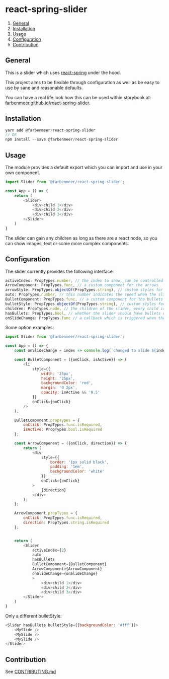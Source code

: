 # react-spring-slider

1. [General](#general)  
2. [Installation](#installation)  
3. [Usage](#usage)  
4. [Configuration](#configuration)  
5. [Contribution](#contribution)  

## General

This is a slider which uses [react-spring](https://www.react-spring.io/) under 
the hood.

This project aims to be flexible through configuration as well as be easy to use 
by sane and reasonable defaults.

You can have a real life look how this can be used within storybook at: 
[farbenmeer.github.io/react-spring-slider](https://farbenmeer.github.io/react-spring-slider/).

## Installation

```js
yarn add @farbenmeer/react-spring-slider
// OR
npm install --save @farbenmeer/react-spring-slider
```

## Usage

The module provides a default export which you can import and use in your own 
component.

```js
import Slider from '@farbenmeer/react-spring-slider';

const App = () => {
	return (
		<Slider>
			<div>child 1</div>
			<div>child 2</div>
			<div>child 3</div>
		</Slider>
	)
}
```

The slider can gain any children as long as there are a react node, so you can 
show images, text or some more complex components.

## Configuration

The slider currently provides the following interface:

```js
activeIndex: PropTypes.number, // the index to show, can be controlled
ArrowComponent: PropTypes.func, // a custom component for the arrows
arrowStyle: PropTypes.objectOf(PropTypes.string), // custom styles for the arrows
auto: PropTypes.number, // this number indicates the speed when the slider should be slide to next slide (milliseconds)
BulletComponent: PropTypes.func, // a custom component for the bullets
bulletStyle: PropTypes.objectOf(PropTypes.string), // custom styles for the bullets
children: PropTypes.node, // the children of the slider, every child is a single slide
hasBullets: PropTypes.bool, // whether the slider should have bullets or not
onSlideChange: PropTypes.func // a callback which is triggered when the slides changed either manually or automatically
```

Some option examples:
```js
import Slider from '@farbenmeer/react-spring-slider';

const App = () => {
	const onSlideChange = index => console.log(`changed to slide ${index}`);

	const BulletComponent = ({onClick, isActive}) => (
		<li
			style={{
				width: '25px',
				height: '25px',
				backgroundColor: 'red',
				margin: '0 2px',
				opacity: isActive && '0.5'
			}}
			onClick={onClick}
		/>
	);

	BulletComponent.propTypes = {
		onClick: PropTypes.func.isRequired,
		isActive: PropTypes.bool.isRequired
	};

	const ArrowComponent = ({onClick, direction}) => {
		return (
			<div
				style={{
					border: '1px solid black',
					padding: '1em',
					backgroundColor: 'white'
				}}
				onClick={onClick}
			>
				{direction}
			</div>
		);
	};

	ArrowComponent.propTypes = {
		onClick: PropTypes.func.isRequired,
		direction: PropTypes.string.isRequired
	};


	return (
		<Slider 
			activeIndex={2} 
			auto 
			hasBullets 
			BulletComponent={BulletComponent}
			ArrowComponent={ArrowComponent}
			onSlideChange={onSlideChange}
			>
				<div>child 1</div>
				<div>child 2</div>
				<div>child 3</div>
		</Slider>
	)
}
```

Only a different bulletStyle:
```js
<Slider hasBullets bulletStyle={{backgroundColor: '#fff'}}>
	<MySlide />
	<MySlide />
	<MySlide />
</Slider>
```

## Contribution

See [CONTRIBUTING.md](https://github.com/farbenmeer/react-spring-slider/blob/master/CONTRIBUTING.md)
